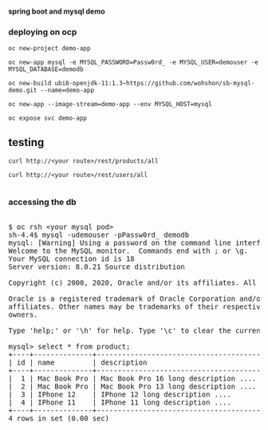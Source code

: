 #### spring boot and mysql demo

### deploying on ocp 

```
oc new-project demo-app 

oc new-app mysql -e MYSQL_PASSWORD=Passw0rd_ -e MYSQL_USER=demouser -e MYSQL_DATABASE=demodb

oc new-build ubi8-openjdk-11:1.3~https://github.com/wohshon/sb-mysql-demo.git --name=demo-app 

oc new-app --image-stream=demo-app --env MYSQL_HOST=mysql

oc expose svc demo-app

```

## testing

```
curl http://<your route>/rest/products/all

curl http://<your route>/rest/users/all


```

### accessing the db

<pre>

$ oc rsh &ltyour mysql pod&gt
sh-4.4$ mysql -udemouser -pPassw0rd_ demodb
mysql: [Warning] Using a password on the command line interface can be insecure.
Welcome to the MySQL monitor.  Commands end with ; or \g.
Your MySQL connection id is 18
Server version: 8.0.21 Source distribution

Copyright (c) 2000, 2020, Oracle and/or its affiliates. All rights reserved.

Oracle is a registered trademark of Oracle Corporation and/or its
affiliates. Other names may be trademarks of their respective
owners.

Type 'help;' or '\h' for help. Type '\c' to clear the current input statement.

mysql> select * from product;
+----+--------------+---------------------------------------+------------------+---------+------------+------------------------------+
| id | name         | description                           | img              | price   | product_id | short_desc                   |
+----+--------------+---------------------------------------+------------------+---------+------------+------------------------------+
|  1 | Mac Book Pro | Mac Book Pro 16 long description .... | img/mbp16.png    | 2500.99 | p0001      | Mac Book Pro 16 2020 Edition |
|  2 | Mac Book Pro | Mac Book Pro 13 long description .... | img/mbp13.png    | 1500.99 | p0002      | Mac Book Pro 13 2020 Edition |
|  3 | IPhone 12    | IPhone 12 long description ....       | img/iphone12.png |  700.99 | p0003      | IPhone 12 latest edition     |
|  4 | IPhone 11    | IPhone 11 long description ....       | img/iphone11.png |  690.99 | p0004      | IPhone 12 latest edition     |
+----+--------------+---------------------------------------+------------------+---------+------------+------------------------------+
4 rows in set (0.00 sec)


</pre>
